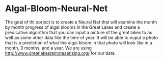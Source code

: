 # Algal-Bloom-Neural-Net
The goal of thi porject is to create a Neural Net that will examine the month by month progress of algal blooms in the Great Lakes and create a predicative algorithm that you can input a picture of the great lakes to as well as some other data like the time of year. It will be able to ouput a photo that is a prediction of what the algal bloom in that photo will look like in a month, 3 months, and a year. We are using http://www.greatlakesremotesensing.org/ for our data.
